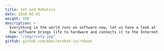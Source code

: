```yaml
---
title: IoT and Robotics
date: 2018-02-01
weight: 100
description: >
  Everything in the world runs on software now, let us have a look at
  how software brings life to hardware and connects it to the Internet.
image: "/img/rusty.jpg"
github: github.com/mobilerobot-io/reboot
---
```

